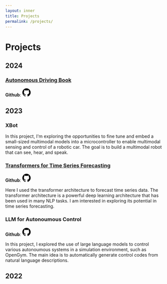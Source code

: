 ```yaml
---
layout: inner
title: Projects
permalink: /projects/
---
```

# Projects

## 2024

### [Autonomous Driving Book](2024/autonomous-driving-book.md)

**Github**: [![github](/img/github.png)](https://github.com/YangyangFu/autonomous-driving-book)

## 2023 

### XBot

In this project, I'm exploring the opportunities to fine tune and embed a small-sized multimodal models into a microcontroller to enable multimodal sensing and control of a robotic car. The goal is to build a multimodal robot that can see, hear, and speak.

### [Transformers for Time Series Forecasting](2023/transformer-time-series.md)

**Github**: [![github](/img/github.png)](https://github.com/YangyangFu/transformer-time-series)

Here I used the transformer architecture to forecast time series data. The transformer architecture is a powerful deep learning architecture that has been used in many NLP tasks. I am interested in exploring its potential in time series forecasting.

### LLM for Autonoumous Control

**Github**: [![github](/img/github.png)](https://github.com/YangyangFu/prompt-control)

In this project, I explored the use of large language models to control various autonoumous systems in a simulation environment, such as OpenGym. The main idea is to automatically generate control codes from natural language descriptions. 

## 2022


